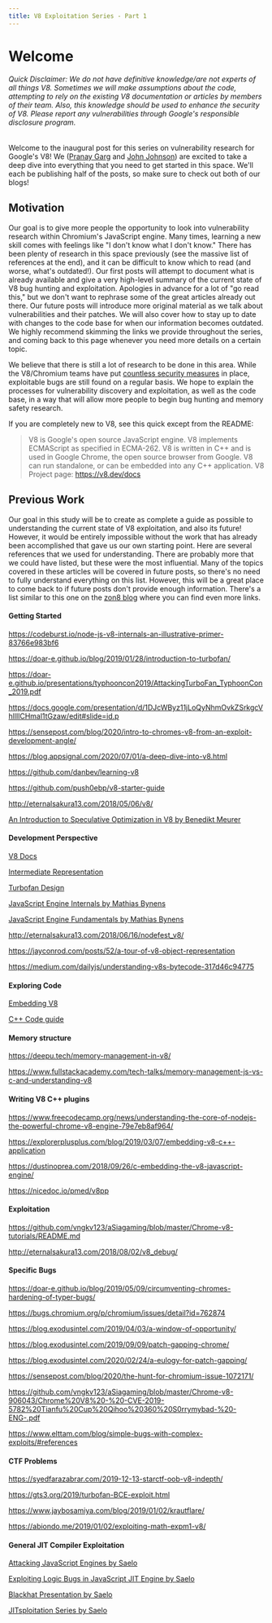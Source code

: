 ```yaml
---
title: V8 Exploitation Series - Part 1
---
```


# Welcome

###### Quick Disclaimer: We do not have definitive knowledge/are not experts of all things V8. Sometimes we will make assumptions about the code, attempting to rely on the existing V8 documentation or articles by members of their team. Also, this knowledge should be used to enhance the security of V8. Please report any vulnerabilities through Google's responsible disclosure program.

Welcome to the inaugural post for this series on vulnerability research for Google's V8! We ([Pranay Garg](https://hashprks.com) and [John Johnson](https://m4dst4cks.github.io)) are excited to take a deep dive into everything that you need to get started in this space. We'll each be publishing half of the posts, so make sure to check out both of our blogs!

## Motivation

Our goal is to give more people the opportunity to look into vulnerability research within Chromium's JavaScript engine. Many times, learning a new skill comes with feelings like "I don't know what I don't know." There has been plenty of research in this space previously (see the massive list of references at the end), and it can be difficult to know which to read (and worse, what's outdated!). Our first posts will attempt to document what is already available and give a very high-level summary of the current state of V8 bug hunting and exploitation. Apologies in advance for a lot of "go read this," but we don't want to rephrase some of the great articles already out there. Our future posts will introduce more original material as we talk about vulnerabilities and their patches. We will also cover how to stay up to date with changes to the code base for when our information becomes outdated. We highly recommend skimming the links we provide throughout the series, and coming back to this page whenever you need more details on a certain topic.

We believe that there is still a lot of research to be done in this area. While the V8/Chromium teams have put [countless security measures](https://www.chromium.org/Home/chromium-security/brag-sheet) in place, exploitable bugs are still found on a regular basis. We hope to explain the processes for vulnerability discovery and exploitation, as well as the code base, in a way that will allow more people to begin bug hunting and memory safety research. 

If you are completely new to V8, see this quick except from the README:

> V8 is Google's open source JavaScript engine.
> V8 implements ECMAScript as specified in ECMA-262.
> V8 is written in C++ and is used in Google Chrome, the open source browser from Google.
> V8 can run standalone, or can be embedded into any C++ application.
> V8 Project page: https://v8.dev/docs

## Previous Work

Our goal in this study will be to create as complete a guide as possible to understanding the current state of V8 exploitation, and also its future! However, it would be entirely impossible without the work that has already been accomplished that gave us our own starting point. Here are several references that we used for understanding. There are probably more that we could have listed, but these were the most influential. Many of the topics covered in these articles will be covered in future posts, so there's no need to fully understand everything on this list. However, this will be a great place to come back to if future posts don't provide enough information. There's a list similar to this one on the [zon8 blog](https://zon8.re/posts/v8-chrome-architecture-reading-list-for-vulnerability-researchers/) where you can find even more links.

#### Getting Started

https://codeburst.io/node-js-v8-internals-an-illustrative-primer-83766e983bf6

https://doar-e.github.io/blog/2019/01/28/introduction-to-turbofan/

https://doar-e.github.io/presentations/typhooncon2019/AttackingTurboFan_TyphoonCon_2019.pdf

https://docs.google.com/presentation/d/1DJcWByz11jLoQyNhmOvkZSrkgcVhllIlCHmal1tGzaw/edit#slide=id.p

https://sensepost.com/blog/2020/intro-to-chromes-v8-from-an-exploit-development-angle/

https://blog.appsignal.com/2020/07/01/a-deep-dive-into-v8.html

https://github.com/danbev/learning-v8

https://github.com/push0ebp/v8-starter-guide

http://eternalsakura13.com/2018/05/06/v8/

[An Introduction to Speculative Optimization in V8 by Benedikt Meurer](https://ponyfoo.com/articles/an-introduction-to-speculative-optimization-in-v8)

#### Development Perspective

[V8 Docs](https://v8.dev/docs/)

[Intermediate Representation](https://docs.google.com/presentation/d/1Z9iIHojKDrXvZ27gRX51UxHD-bKf1QcPzSijntpMJBM/edit#slide=id.g19134d40cb_0_502)

[Turbofan Design](https://docs.google.com/presentation/d/1sOEF4MlF7LeO7uq-uThJSulJlTh--wgLeaVibsbb3tc/edit#slide=id.g5499b9c42_01170)

[JavaScript Engine Internals by Mathias Bynens](https://www.youtube.com/watch?v=-lt6a9kbc_k)

[JavaScript Engine Fundamentals by Mathias Bynens](https://mathiasbynens.be/notes/shapes-ics)

http://eternalsakura13.com/2018/06/16/nodefest_v8/

https://jayconrod.com/posts/52/a-tour-of-v8-object-representation

https://medium.com/dailyjs/understanding-v8s-bytecode-317d46c94775

#### Exploring Code

[Embedding V8](https://v8.dev/docs/embed)

[C++ Code guide](https://www.chromium.org/developers/cpp-in-chromium-101-codelab)

#### Memory structure

https://deepu.tech/memory-management-in-v8/

https://www.fullstackacademy.com/tech-talks/memory-management-js-vs-c-and-understanding-v8

#### Writing V8 C++ plugins

https://www.freecodecamp.org/news/understanding-the-core-of-nodejs-the-powerful-chrome-v8-engine-79e7eb8af964/

https://explorerplusplus.com/blog/2019/03/07/embedding-v8-c++-application

https://dustinoprea.com/2018/09/26/c-embedding-the-v8-javascript-engine/

https://nicedoc.io/pmed/v8pp

#### Exploitation 

https://github.com/vngkv123/aSiagaming/blob/master/Chrome-v8-tutorials/README.md

http://eternalsakura13.com/2018/08/02/v8_debug/

#### Specific Bugs

https://doar-e.github.io/blog/2019/05/09/circumventing-chromes-hardening-of-typer-bugs/

https://bugs.chromium.org/p/chromium/issues/detail?id=762874

https://blog.exodusintel.com/2019/04/03/a-window-of-opportunity/

https://blog.exodusintel.com/2019/09/09/patch-gapping-chrome/

https://blog.exodusintel.com/2020/02/24/a-eulogy-for-patch-gapping/

https://sensepost.com/blog/2020/the-hunt-for-chromium-issue-1072171/

https://github.com/vngkv123/aSiagaming/blob/master/Chrome-v8-906043/Chrome%20V8%20-%20-CVE-2019-5782%20Tianfu%20Cup%20Qihoo%20360%20S0rrymybad-%20-ENG-.pdf

https://www.elttam.com/blog/simple-bugs-with-complex-exploits/#references

#### CTF Problems

https://syedfarazabrar.com/2019-12-13-starctf-oob-v8-indepth/

https://gts3.org/2019/turbofan-BCE-exploit.html

https://www.jaybosamiya.com/blog/2019/01/02/krautflare/

https://abiondo.me/2019/01/02/exploiting-math-expm1-v8/

#### General JIT Compiler Exploitation

[Attacking JavaScript Engines by Saelo](http://www.phrack.org/papers/attacking_javascript_engines.html)

[Exploiting Logic Bugs in JavaScript JIT Engine by Saelo](http://phrack.org/papers/jit_exploitation.html)

[Blackhat Presentation by Saelo](https://saelo.github.io/presentations/blackhat_us_18_attacking_client_side_jit_compilers.pdf)

[JITsploitation Series by Saelo](https://googleprojectzero.blogspot.com/2020/09/jitsploitation-one.html)
